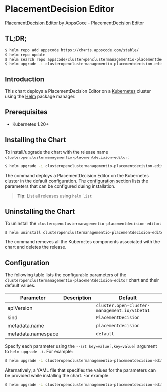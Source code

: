 # PlacementDecision Editor

[PlacementDecision Editor by AppsCode](https://appscode.com) - PlacementDecision Editor

## TL;DR;

```bash
$ helm repo add appscode https://charts.appscode.com/stable/
$ helm repo update
$ helm search repo appscode/clusteropenclustermanagementio-placementdecision-editor --version=v0.25.0
$ helm upgrade -i clusteropenclustermanagementio-placementdecision-editor appscode/clusteropenclustermanagementio-placementdecision-editor -n default --create-namespace --version=v0.25.0
```

## Introduction

This chart deploys a PlacementDecision Editor on a [Kubernetes](http://kubernetes.io) cluster using the [Helm](https://helm.sh) package manager.

## Prerequisites

- Kubernetes 1.20+

## Installing the Chart

To install/upgrade the chart with the release name `clusteropenclustermanagementio-placementdecision-editor`:

```bash
$ helm upgrade -i clusteropenclustermanagementio-placementdecision-editor appscode/clusteropenclustermanagementio-placementdecision-editor -n default --create-namespace --version=v0.25.0
```

The command deploys a PlacementDecision Editor on the Kubernetes cluster in the default configuration. The [configuration](#configuration) section lists the parameters that can be configured during installation.

> **Tip**: List all releases using `helm list`

## Uninstalling the Chart

To uninstall the `clusteropenclustermanagementio-placementdecision-editor`:

```bash
$ helm uninstall clusteropenclustermanagementio-placementdecision-editor -n default
```

The command removes all the Kubernetes components associated with the chart and deletes the release.

## Configuration

The following table lists the configurable parameters of the `clusteropenclustermanagementio-placementdecision-editor` chart and their default values.

|     Parameter      | Description |                         Default                         |
|--------------------|-------------|---------------------------------------------------------|
| apiVersion         |             | <code>cluster.open-cluster-management.io/v1beta1</code> |
| kind               |             | <code>PlacementDecision</code>                          |
| metadata.name      |             | <code>placementdecision</code>                          |
| metadata.namespace |             | <code>default</code>                                    |


Specify each parameter using the `--set key=value[,key=value]` argument to `helm upgrade -i`. For example:

```bash
$ helm upgrade -i clusteropenclustermanagementio-placementdecision-editor appscode/clusteropenclustermanagementio-placementdecision-editor -n default --create-namespace --version=v0.25.0 --set apiVersion=cluster.open-cluster-management.io/v1beta1
```

Alternatively, a YAML file that specifies the values for the parameters can be provided while
installing the chart. For example:

```bash
$ helm upgrade -i clusteropenclustermanagementio-placementdecision-editor appscode/clusteropenclustermanagementio-placementdecision-editor -n default --create-namespace --version=v0.25.0 --values values.yaml
```
